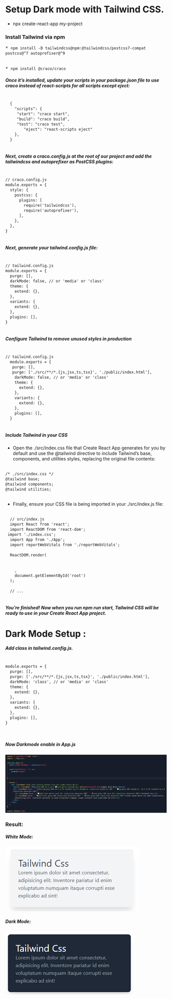 # Setup Dark mode with Tailwind CSS.

* npx create-react-app my-project

### Install Tailwind via npm

<pre>
* <code>npm install -D tailwindcss@npm:@tailwindcss/postcss7-compat postcss@^7 autoprefixer@^9
</code>

* <code>npm install @craco/craco</code>
</pre>
##### Once it’s installed, update your scripts in your package.json file to use craco instead of react-scripts for all scripts except eject:
<pre>
<code>
  {
    "scripts": {
     "start": "craco start",
     "build": "craco build",
     "test": "craco test",
        "eject": "react-scripts eject"
    },
  }
</code>
</pre>

##### Next, create a craco.config.js at the root of our project and add the tailwindcss and autoprefixer as PostCSS plugins:
<pre>
<code>
// craco.config.js
module.exports = {
  style: {
    postcss: {
      plugins: [
        require('tailwindcss'),
        require('autoprefixer'),
      ],
    },
  },
}
</code>
</pre>

##### Next, generate your tailwind.config.js file:

<pre>
<code>
// tailwind.config.js
module.exports = {
  purge: [],
  darkMode: false, // or 'media' or 'class'
  theme: {
    extend: {},
  },
  variants: {
    extend: {},
  },
  plugins: [],
}
</code>
</pre>


##### Configure Tailwind to remove unused styles in production

<pre>
<code>
// tailwind.config.js
  module.exports = {
   purge: [],
   purge: ['./src/**/*.{js,jsx,ts,tsx}', './public/index.html'],
    darkMode: false, // or 'media' or 'class'
    theme: {
      extend: {},
    },
    variants: {
      extend: {},
    },
    plugins: [],
  }
</code>
</pre>


##### Include Tailwind in your CSS
* Open the ./src/index.css file that Create React App generates for you by default and use the @tailwind directive to include Tailwind’s base, components, and utilities styles, replacing the original file contents:

<pre>
<code>
/* ./src/index.css */
@tailwind base;
@tailwind components;
@tailwind utilities;
</code>
</pre>

* Finally, ensure your CSS file is being imported in your ./src/index.js file:

<pre>
<code>
  // src/index.js
  import React from 'react';
  import ReactDOM from 'react-dom';
 import './index.css';
  import App from './App';
  import reportWebVitals from './reportWebVitals';

  ReactDOM.render(
    <React.StrictMode>
      <App />
    </React.StrictMode>,
    document.getElementById('root')
  );

  // ...
</code>
</pre>

##### You’re finished! Now when you run npm run start, Tailwind CSS will be ready to use in your Create React App project.



# Dark Mode Setup : 

##### Add class in tailwind.config.js.

<pre>
<code>
module.exports = {
  purge: [],
  purge: ['./src/**/*.{js,jsx,ts,tsx}', './public/index.html'],
  darkMode: 'class', // or 'media' or 'class'
  theme: {
    extend: {},
  },
  variants: {
    extend: {},
  },
  plugins: [],
}

</code>
</pre>

##### Now Darkmode enable in App.js

<img src="./public/code.png" alt="code"/>


### Result: 

##### White Mode: 
<img src="./public/whitemode.png" alt="white mode"/>

##### Dark Mode:
<img src="./public/darkmode.png" alt="white mode"/>

